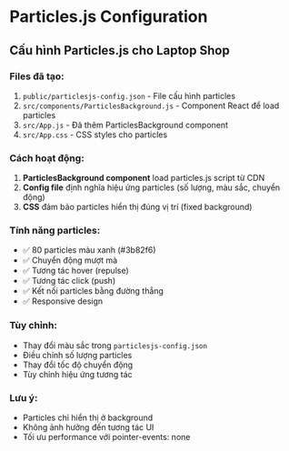 # Particles.js Configuration

## Cấu hình Particles.js cho Laptop Shop

### Files đã tạo:
1. `public/particlesjs-config.json` - File cấu hình particles
2. `src/components/ParticlesBackground.js` - Component React để load particles
3. `src/App.js` - Đã thêm ParticlesBackground component
4. `src/App.css` - CSS styles cho particles

### Cách hoạt động:
1. **ParticlesBackground component** load particles.js script từ CDN
2. **Config file** định nghĩa hiệu ứng particles (số lượng, màu sắc, chuyển động)
3. **CSS** đảm bảo particles hiển thị đúng vị trí (fixed background)

### Tính năng particles:
- ✅ 80 particles màu xanh (#3b82f6)
- ✅ Chuyển động mượt mà
- ✅ Tương tác hover (repulse)
- ✅ Tương tác click (push)
- ✅ Kết nối particles bằng đường thẳng
- ✅ Responsive design

### Tùy chỉnh:
- Thay đổi màu sắc trong `particlesjs-config.json`
- Điều chỉnh số lượng particles
- Thay đổi tốc độ chuyển động
- Tùy chỉnh hiệu ứng tương tác

### Lưu ý:
- Particles chỉ hiển thị ở background
- Không ảnh hưởng đến tương tác UI
- Tối ưu performance với pointer-events: none 